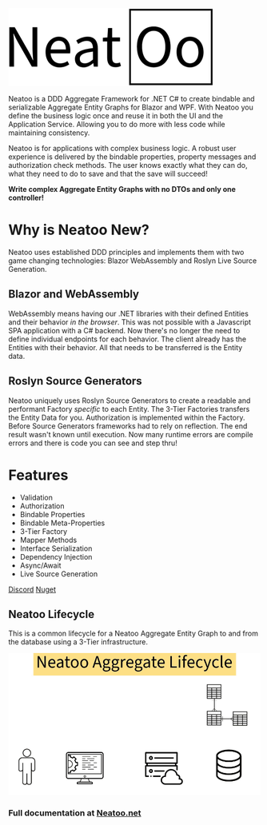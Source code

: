 [![Logo](https://raw.githubusercontent.com/NeatooDotNet/Neatoo/main/Logo_411.png 'Logo')](http://neatoo.net)

Neatoo is a DDD Aggregate Framework for .NET C# to create bindable and serializable Aggregate Entity Graphs for Blazor and WPF.
With Neatoo you define the business logic once and reuse it in both the UI and the Application Service. 
Allowing you to do more with less code while maintaining consistency. 

Neatoo is for applications with complex business logic. 
A robust user experience is delivered by the bindable properties, property messages and authorization check methods.
The user knows exactly what they can do, what they need to do to save and that the save will succeed!

**Write complex Aggregate Entity Graphs with no DTOs and only one controller!**

# Why is Neatoo New?

Neatoo uses established DDD principles and implements them with two game changing technologies: Blazor WebAssembly and Roslyn Live Source Generation.

## Blazor and WebAssembly

WebAssembly means having our .NET libraries with their defined Entities and their behavior *in the browser*.
This was not possible with a Javascript SPA application with a C# backend.
Now there's no longer the need to define individual endpoints for each behavior.
The client already has the Entities with their behavior.
All that needs to be transferred is the Entity data.

## Roslyn Source Generators

Neatoo uniquely uses Roslyn Source Generators to create a readable and performant Factory *specific* to each Entity. 
The 3-Tier Factories transfers the Entity Data for you. 
Authorization is implemented within the Factory.
Before Source Generators frameworks had to rely on reflection.
The end result wasn't known until execution.
Now many runtime errors are compile errors and there is code you can see and step thru!

# Features

* Validation
* Authorization
* Bindable Properties
* Bindable Meta-Properties
* 3-Tier Factory
* Mapper Methods
* Interface Serialization
* Dependency Injection
* Async/Await
* Live Source Generation

[Discord](https://discord.gg/M3dVuZkG)
[Nuget](https://www.nuget.org/packages/Neatoo)

## Neatoo Lifecycle

This is a common lifecycle for a Neatoo Aggregate Entity Graph to and from the database using a 3-Tier infrastructure.

![Lifecycle](https://raw.githubusercontent.com/NeatooDotNet/Neatoo/main/AggregateLifecycle_960.gif)


### Full documentation at [Neatoo.net](http://neatoo.net)